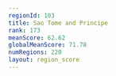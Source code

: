 ```yaml
---
regionId: 103
title: Sao Tome and Principe
rank: 173
meanScore: 62.62
globalMeanScore: 71.78
numRegions: 220
layout: region_score
---
```

